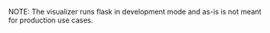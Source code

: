 NOTE: The visualizer runs flask in development mode and as-is is not meant for production use cases.